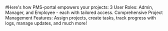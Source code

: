#Here's how PMS-portal empowers your projects:
3 User Roles: Admin, Manager, and Employee - each with tailored access.
Comprehensive Project Management Features: Assign projects, create tasks, track progress with logs, manage updates, and much more!
